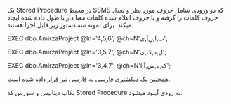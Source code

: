 یک Stored Procedure در محیط SSMS که دو ورودی شامل حروف مورد نظر و تعداد حروف کلمات را گرفته و با حروف اعلام شده کلمات معنا دار با طول داده شده ایجاد میکند.
برای نمونه سه دستور زیر قابل اجرا هستند.

EXEC dbo.AmirzaProject @ln='4,5,6', @ch=N'ب,ا,ز,آ,ی';

EXEC dbo.AmirzaProject @ln='3,5,7', @ch=N'ل,د,ک,ی';

EXEC dbo.AmirzaProject @ln='3,4,7', @ch=N'ک,ه,س,آ,ا';

همچنین یک دیکشنری فارسی به فارسی نیز قرار داده شده است.

بکاپ دیتابیس و سورس کد Stored Procedure به زودی آپلود میشود.
